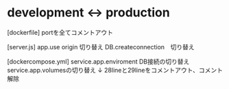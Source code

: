 # development <-> production

[dockerfile]
portを全てコメントアウト

[server.js]
app.use origin 切り替え
DB.createconnection　切り替え

[dockercompose.yml]
service.app.enviroment DB接続の切り替え
service.app.volumesの切り替え
↓
28lineと29lineをコメントアウト、コメント解除